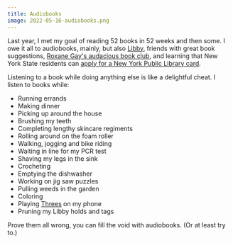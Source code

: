 ```yaml
---
title: Audiobooks
image: 2022-05-16-audiobooks.png
---
```


Last year, I met my goal of reading 52 books in 52 weeks and then some. I owe it all to audiobooks, mainly, but also [Libby](https://www.overdrive.com/apps/libby), friends with great book suggestions, [Roxane Gay's audacious book club](https://audacity.substack.com/p/so-it-begins?s=r), and learning that New York State residents can [apply for a New York Public Library card](https://www.nypl.org/library-card/new).

Listening to a book while doing anything else is like a delightful cheat. I listen to books while:

- Running errands
- Making dinner
- Picking up around the house
- Brushing my teeth
- Completing lengthy skincare regiments
- Rolling around on the foam roller
- Walking, jogging and bike riding
- Waiting in line for my PCR test
- Shaving my legs in the sink
- Crocheting
- Emptying the dishwasher
- Working on jig saw puzzles
- Pulling weeds in the garden
- Coloring
- Playing [Threes](http://play.threesgame.com/) on my phone
- Pruning my Libby holds and tags

Prove them all wrong, you can fill the void with audiobooks. (Or at least try to.)
